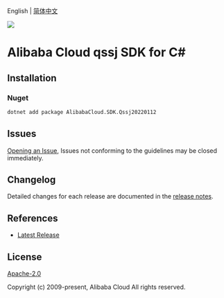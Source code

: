 English | [简体中文](README-CN.md)

![](https://aliyunsdk-pages.alicdn.com/icons/AlibabaCloud.svg)

# Alibaba Cloud qssj SDK for C#

## Installation

### Nuget

```bash
dotnet add package AlibabaCloud.SDK.Qssj20220112
```

## Issues

[Opening an Issue](https://github.com/aliyun/alibabacloud-csharp-sdk/issues/new), Issues not conforming to the guidelines may be closed immediately.

## Changelog

Detailed changes for each release are documented in the [release notes](./ChangeLog.md).

## References

* [Latest Release](https://github.com/aliyun/alibabacloud-csharp-sdk/)

## License

[Apache-2.0](http://www.apache.org/licenses/LICENSE-2.0)

Copyright (c) 2009-present, Alibaba Cloud All rights reserved.
